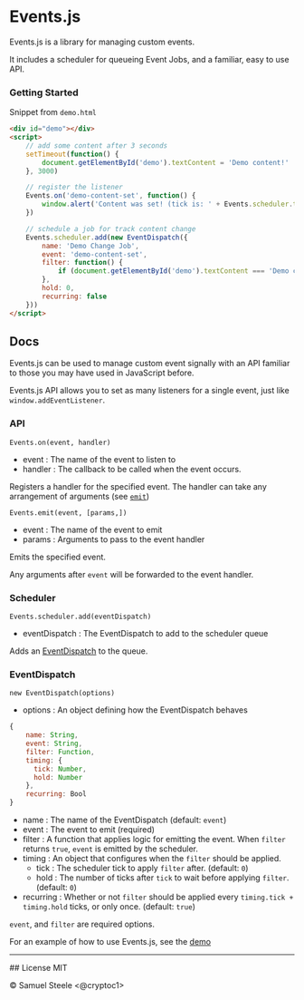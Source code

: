 # Events.js

Events.js is a library for managing custom events.


It includes a scheduler for queueing Event Jobs, and a familiar, easy to use API.

### Getting Started
Snippet from `demo.html`

```html
<div id="demo"></div>
<script>
    // add some content after 3 seconds
    setTimeout(function() {
        document.getElementById('demo').textContent = 'Demo content!'
    }, 3000)

    // register the listener
    Events.on('demo-content-set', function() {
        window.alert('Content was set! (tick is: ' + Events.scheduler.tick + ')')
    })

    // schedule a job for track content change
    Events.scheduler.add(new EventDispatch({
        name: 'Demo Change Job',
        event: 'demo-content-set',
        filter: function() {
            if (document.getElementById('demo').textContent === 'Demo content!') return true
        },
        hold: 0,
        recurring: false
    }))
</script>
```

## Docs
Events.js can be used to manage custom event signally with an API familiar to those you may have used in JavaScript  before.

Events.js API allows you to set as many listeners for a single event, just like `window.addEventListener`.

### API
`Events.on(event, handler)`
+ event : The name of the event to listen to
+ handler : The callback to be called when the event occurs.

Registers a handler for the specified event.
The handler can take any arrangement of arguments (see [`emit`]())

`Events.emit(event, [params,])`
+ event : The name of the event to emit
+ params : Arguments to pass to the event handler

Emits the specified event.

Any arguments after `event` will be forwarded to the event handler.


### Scheduler
`Events.scheduler.add(eventDispatch)`
+ eventDispatch : The EventDispatch to add to the scheduler queue

Adds an [EventDispatch]() to the queue.


### EventDispatch
`new EventDispatch(options)`
+ options : An object defining how the EventDispatch behaves

```javascript
{
    name: String,
    event: String,
    filter: Function,
    timing: {
      tick: Number,
      hold: Number
    },
    recurring: Bool
}
```

+ name : The name of the EventDispatch (default: `event`) 
+ event : The event to emit (required)
+ filter : A function that applies logic for emitting the event. When `filter` returns `true`, `event` is emitted by the scheduler.
+ timing : An object that configures when the `filter` should be applied.
    + tick : The scheduler tick to apply `filter` after. (default: `0`)
    + hold : The number of ticks after `tick` to wait before applying `filter`. (default: `0`)
+ recurring : Whether or not `filter` should be applied every `timing.tick + timing.hold` ticks, or only once. (default: `true`)

`event`, and `filter` are required options.



For an example of how to use Events.js, see the [demo](https://cryptoc1.github.io/events.js/demo.html)


<hr>
## License
MIT

&copy; Samuel Steele <@cryptoc1>
